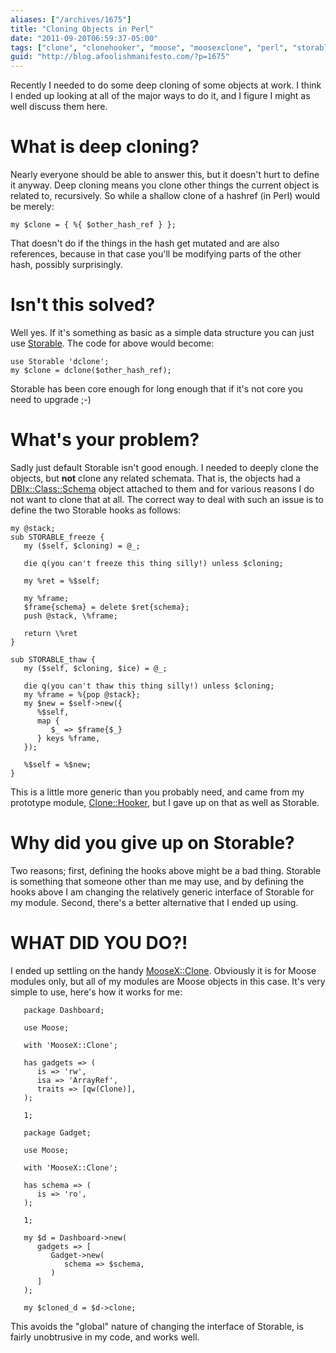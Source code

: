 ```yaml
---
aliases: ["/archives/1675"]
title: "Cloning Objects in Perl"
date: "2011-09-20T06:59:37-05:00"
tags: ["clone", "clonehooker", "moose", "moosexclone", "perl", "storable"]
guid: "http://blog.afoolishmanifesto.com/?p=1675"
---
```

Recently I needed to do some deep cloning of some objects at work. I think I ended up looking at all of the major ways to do it, and I figure I might as well discuss them here.

# What is deep cloning?

Nearly everyone should be able to answer this, but it doesn't hurt to define it anyway. Deep cloning means you clone other things the current object is related to, recursively. So while a shallow clone of a hashref (in Perl) would be merely:

    my $clone = { %{ $other_hash_ref } };

That doesn't do if the things in the hash get mutated and are also references, because in that case you'll be modifying parts of the other hash, possibly surprisingly.

# Isn't this solved?

Well yes. If it's something as basic as a simple data structure you can just use [Storable](https://metacpan.org/module/Storable). The code for above would become:

    use Storable 'dclone';
    my $clone = dclone($other_hash_ref);

Storable has been core enough for long enough that if it's not core you need to upgrade ;-)

# What's your problem?

Sadly just default Storable isn't good enough. I needed to deeply clone the objects, but **not** clone any related schemata. That is, the objects had a [DBIx::Class::Schema](https://metacpan.org/module/DBIx::Class::Schema) object attached to them and for various reasons I do not want to clone that at all. The correct way to deal with such an issue is to define the two Storable hooks as follows:

    my @stack;
    sub STORABLE_freeze {
       my ($self, $cloning) = @_;

       die q(you can't freeze this thing silly!) unless $cloning;

       my %ret = %$self;

       my %frame;
       $frame{schema} = delete $ret{schema};
       push @stack, \%frame;

       return \%ret
    }

    sub STORABLE_thaw {
       my ($self, $cloning, $ice) = @_;

       die q(you can't thaw this thing silly!) unless $cloning;
       my %frame = %{pop @stack};
       my $new = $self->new({
          %$self,
          map {
             $_ => $frame{$_}
          } keys %frame,
       });

       %$self = %$new;
    }

This is a little more generic than you probably need, and came from my prototype module, [Clone::Hooker](https://github.com/frioux/Clone-Hooker/blob/master/lib/Clone/Hooker.pm), but I gave up on that as well as Storable.

# Why did you give up on Storable?

Two reasons; first, defining the hooks above might be a bad thing. Storable is something that someone other than me may use, and by defining the hooks above I am changing the relatively generic interface of Storable for my module. Second, there's a better alternative that I ended up using.

# WHAT DID YOU DO?!

I ended up settling on the handy [MooseX::Clone](https://metacpan.org/module/MooseX::Clone). Obviously it is for Moose modules only, but all of my modules are Moose objects in this case. It's very simple to use, here's how it works for me:

       package Dashboard;

       use Moose;

       with 'MooseX::Clone';

       has gadgets => (
          is => 'rw',
          isa => 'ArrayRef',
          traits => [qw(Clone)],
       );

       1;

       package Gadget;

       use Moose;

       with 'MooseX::Clone';

       has schema => (
          is => 'ro',
       );

       1;

       my $d = Dashboard->new(
          gadgets => [
             Gadget->new(
                schema => $schema,
             )
          ]
       );

       my $cloned_d = $d->clone;

This avoids the "global" nature of changing the interface of Storable, is fairly unobtrusive in my code, and works well.
